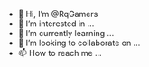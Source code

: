 - 👋 Hi, I’m @RqGamers
- 👀 I’m interested in ...
- 🌱 I’m currently learning ...
- 💞️ I’m looking to collaborate on ...
- 📫 How to reach me ...

<!---
RqGamers/RqGamers is a ✨ special ✨ repository because its `README.md` (this file) appears on your GitHub profile.
You can click the Preview link to take a look at your changes.
--->
